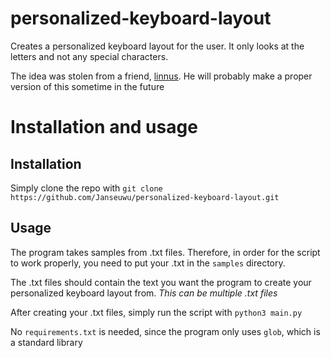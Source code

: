 # personalized-keyboard-layout
Creates a personalized keyboard layout for the user. It only looks at the letters and not any special characters.

The idea was stolen from a friend, [linnus](github.com/linnnus). He will probably make a proper version of this sometime in the future

# Installation and usage
## Installation
Simply clone the repo with `git clone https://github.com/Janseuwu/personalized-keyboard-layout.git`

## Usage
The program takes samples from .txt files. Therefore, in order for the script to work properly, you need to put your .txt in the `samples` directory.

The .txt files should contain the text you want the program to create your personalized keyboard layout from.
*This can be multiple .txt files*

After creating your .txt files, simply run the script with `python3 main.py`

No `requirements.txt` is needed, since the program only uses `glob`, which is a standard library
